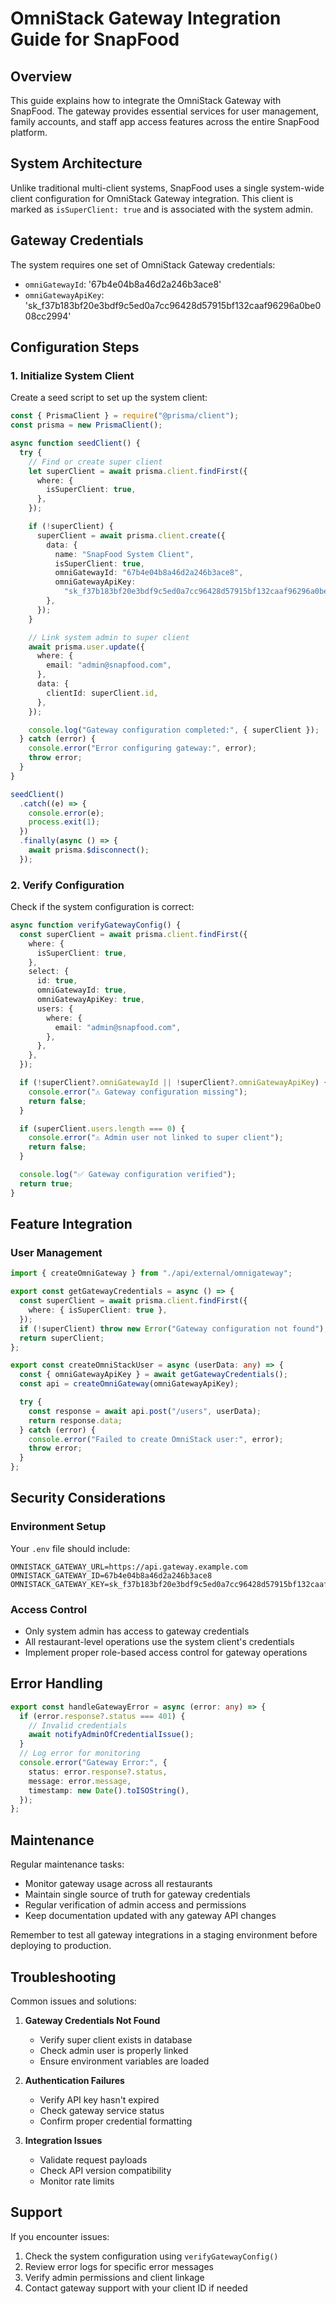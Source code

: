# OmniStack Gateway Integration Guide for SnapFood

## Overview

This guide explains how to integrate the OmniStack Gateway with SnapFood. The gateway provides essential services for user management, family accounts, and staff app access features across the entire SnapFood platform.

## System Architecture

Unlike traditional multi-client systems, SnapFood uses a single system-wide client configuration for OmniStack Gateway integration. This client is marked as `isSuperClient: true` and is associated with the system admin.

## Gateway Credentials

The system requires one set of OmniStack Gateway credentials:

- `omniGatewayId`: '67b4e04b8a46d2a246b3ace8'
- `omniGatewayApiKey`: 'sk_f37b183bf20e3bdf9c5ed0a7cc96428d57915bf132caaf96296a0be008cc2994'

## Configuration Steps

### 1. Initialize System Client

Create a seed script to set up the system client:

```typescript
const { PrismaClient } = require("@prisma/client");
const prisma = new PrismaClient();

async function seedClient() {
  try {
    // Find or create super client
    let superClient = await prisma.client.findFirst({
      where: {
        isSuperClient: true,
      },
    });

    if (!superClient) {
      superClient = await prisma.client.create({
        data: {
          name: "SnapFood System Client",
          isSuperClient: true,
          omniGatewayId: "67b4e04b8a46d2a246b3ace8",
          omniGatewayApiKey:
            "sk_f37b183bf20e3bdf9c5ed0a7cc96428d57915bf132caaf96296a0be008cc2994",
        },
      });
    }

    // Link system admin to super client
    await prisma.user.update({
      where: {
        email: "admin@snapfood.com",
      },
      data: {
        clientId: superClient.id,
      },
    });

    console.log("Gateway configuration completed:", { superClient });
  } catch (error) {
    console.error("Error configuring gateway:", error);
    throw error;
  }
}

seedClient()
  .catch((e) => {
    console.error(e);
    process.exit(1);
  })
  .finally(async () => {
    await prisma.$disconnect();
  });
```

### 2. Verify Configuration

Check if the system configuration is correct:

```typescript
async function verifyGatewayConfig() {
  const superClient = await prisma.client.findFirst({
    where: {
      isSuperClient: true,
    },
    select: {
      id: true,
      omniGatewayId: true,
      omniGatewayApiKey: true,
      users: {
        where: {
          email: "admin@snapfood.com",
        },
      },
    },
  });

  if (!superClient?.omniGatewayId || !superClient?.omniGatewayApiKey) {
    console.error("⚠️ Gateway configuration missing");
    return false;
  }

  if (superClient.users.length === 0) {
    console.error("⚠️ Admin user not linked to super client");
    return false;
  }

  console.log("✅ Gateway configuration verified");
  return true;
}
```

## Feature Integration

### User Management

```typescript
import { createOmniGateway } from "./api/external/omnigateway";

export const getGatewayCredentials = async () => {
  const superClient = await prisma.client.findFirst({
    where: { isSuperClient: true },
  });
  if (!superClient) throw new Error("Gateway configuration not found");
  return superClient;
};

export const createOmniStackUser = async (userData: any) => {
  const { omniGatewayApiKey } = await getGatewayCredentials();
  const api = createOmniGateway(omniGatewayApiKey);

  try {
    const response = await api.post("/users", userData);
    return response.data;
  } catch (error) {
    console.error("Failed to create OmniStack user:", error);
    throw error;
  }
};
```

## Security Considerations

### Environment Setup

Your `.env` file should include:

```plaintext
OMNISTACK_GATEWAY_URL=https://api.gateway.example.com
OMNISTACK_GATEWAY_ID=67b4e04b8a46d2a246b3ace8
OMNISTACK_GATEWAY_KEY=sk_f37b183bf20e3bdf9c5ed0a7cc96428d57915bf132caaf96296a0be008cc2994
```

### Access Control

- Only system admin has access to gateway credentials
- All restaurant-level operations use the system client's credentials
- Implement proper role-based access control for gateway operations

## Error Handling

```typescript
export const handleGatewayError = async (error: any) => {
  if (error.response?.status === 401) {
    // Invalid credentials
    await notifyAdminOfCredentialIssue();
  }
  // Log error for monitoring
  console.error("Gateway Error:", {
    status: error.response?.status,
    message: error.message,
    timestamp: new Date().toISOString(),
  });
};
```

## Maintenance

Regular maintenance tasks:

- Monitor gateway usage across all restaurants
- Maintain single source of truth for gateway credentials
- Regular verification of admin access and permissions
- Keep documentation updated with any gateway API changes

Remember to test all gateway integrations in a staging environment before deploying to production.

## Troubleshooting

Common issues and solutions:

1. **Gateway Credentials Not Found**

   - Verify super client exists in database
   - Check admin user is properly linked
   - Ensure environment variables are loaded

2. **Authentication Failures**

   - Verify API key hasn't expired
   - Check gateway service status
   - Confirm proper credential formatting

3. **Integration Issues**
   - Validate request payloads
   - Check API version compatibility
   - Monitor rate limits

## Support

If you encounter issues:

1. Check the system configuration using `verifyGatewayConfig()`
2. Review error logs for specific error messages
3. Verify admin permissions and client linkage
4. Contact gateway support with your client ID if needed
